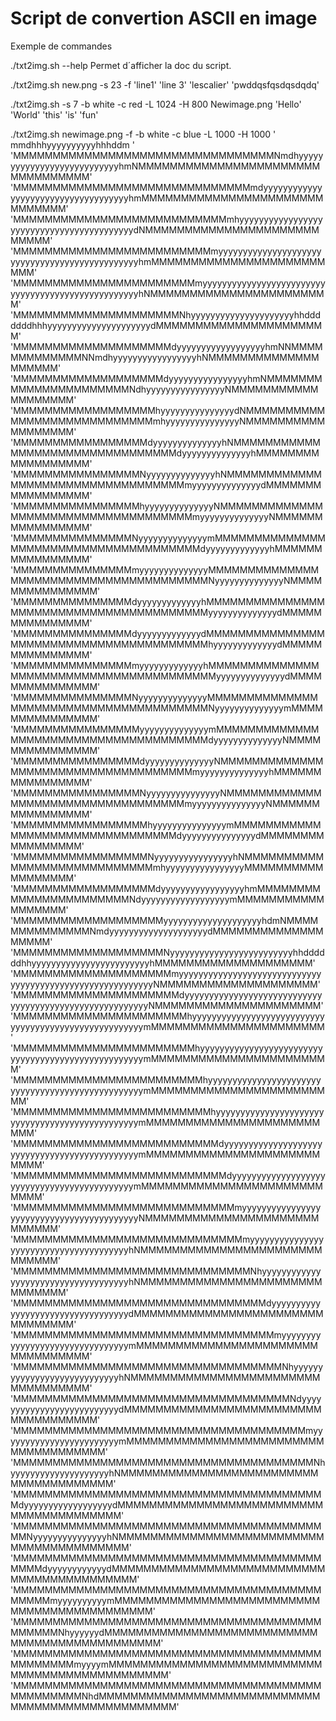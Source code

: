 # Script de convertion ASCII en image

Exemple de commandes

./txt2img.sh --help   Permet d´afficher la doc du script.

./txt2img.sh new.png -s 23 -f 'line1' 'line 3' 'lescalier' 'pwddqsfqsdqsdqdq'

./txt2img.sh -s 7 -b white -c red -L 1024 -H 800 Newimage.png 'Hello' 'World' 'this' 'is' 'fun'


./txt2img.sh newimage.png -f -b white -c blue -L 1000 -H 1000 '                                      mmdhhhyyyyyyyyyyhhhddm                                        ' 'MMMMMMMMMMMMMMMMMMMMMMMMMMMMMMMMMNmdhyyyyyyyyyyyyyyyyyyyyyyyyyyyhmNMMMMMMMMMMMMMMMMMMMMMMMMMMMMMMMMM' 'MMMMMMMMMMMMMMMMMMMMMMMMMMMMMMmdyyyyyyyyyyyyyyyyyyyyyyyyyyyyyyyyyyyyhmMMMMMMMMMMMMMMMMMMMMMMMMMMMMMM' 'MMMMMMMMMMMMMMMMMMMMMMMMMMMmhyyyyyyyyyyyyyyyyyyyyyyyyyyyyyyyyyyyyyyyyyydNMMMMMMMMMMMMMMMMMMMMMMMMMMM' 'MMMMMMMMMMMMMMMMMMMMMMMMMmyyyyyyyyyyyyyyyyyyyyyyyyyyyyyyyyyyyyyyyyyyyyyyyhmMMMMMMMMMMMMMMMMMMMMMMMMM' 'MMMMMMMMMMMMMMMMMMMMMMMmyyyyyyyyyyyyyyyyyyyyyyyyyyyyyyyyyyyyyyyyyyyyyyyyyyyhNMMMMMMMMMMMMMMMMMMMMMMM' 'MMMMMMMMMMMMMMMMMMMMMNhyyyyyyyyyyyyyyyyyyyyyhhdddddddhhhyyyyyyyyyyyyyyyyyyyyydMMMMMMMMMMMMMMMMMMMMMM' 'MMMMMMMMMMMMMMMMMMMMdyyyyyyyyyyyyyyyyyyhmNNMMMMMMMMMMMMMNNmdhyyyyyyyyyyyyyyyyyhNMMMMMMMMMMMMMMMMMMMM' 'MMMMMMMMMMMMMMMMMMMdyyyyyyyyyyyyyyyyhmNMMMMMMMMMMMMMMMMMMMMMMNdhyyyyyyyyyyyyyyyyNMMMMMMMMMMMMMMMMMMM' 'MMMMMMMMMMMMMMMMMMhyyyyyyyyyyyyyyydNMMMMMMMMMMMMMMMMMMMMMMMMMMMMmhyyyyyyyyyyyyyyyNMMMMMMMMMMMMMMMMMM' 'MMMMMMMMMMMMMMMMMdyyyyyyyyyyyyyyhNMMMMMMMMMMMMMMMMMMMMMMMMMMMMMMMMdyyyyyyyyyyyyyyhMMMMMMMMMMMMMMMMMM' 'MMMMMMMMMMMMMMMMNyyyyyyyyyyyyyyhNMMMMMMMMMMMMMMMMMMMMMMMMMMMMMMMMMMmyyyyyyyyyyyyyydMMMMMMMMMMMMMMMMM' 'MMMMMMMMMMMMMMMMhyyyyyyyyyyyyyyNMMMMMMMMMMMMMMMMMMMMMMMMMMMMMMMMMMMMmyyyyyyyyyyyyyyNMMMMMMMMMMMMMMMM' 'MMMMMMMMMMMMMMMNyyyyyyyyyyyyyymMMMMMMMMMMMMMMMMMMMMMMMMMMMMMMMMMMMMMMdyyyyyyyyyyyyyhMMMMMMMMMMMMMMMM' 'MMMMMMMMMMMMMMMmyyyyyyyyyyyyyyMMMMMMMMMMMMMMMMMMMMMMMMMMMMMMMMMMMMMMMNyyyyyyyyyyyyyyNMMMMMMMMMMMMMMM' 'MMMMMMMMMMMMMMMdyyyyyyyyyyyyyhMMMMMMMMMMMMMMMMMMMMMMMMMMMMMMMMMMMMMMMMyyyyyyyyyyyyyydMMMMMMMMMMMMMMM' 'MMMMMMMMMMMMMMMdyyyyyyyyyyyyydMMMMMMMMMMMMMMMMMMMMMMMMMMMMMMMMMMMMMMMMhyyyyyyyyyyyyydMMMMMMMMMMMMMMM' 'MMMMMMMMMMMMMMMmyyyyyyyyyyyyyhMMMMMMMMMMMMMMMMMMMMMMMMMMMMMMMMMMMMMMMMyyyyyyyyyyyyyydMMMMMMMMMMMMMMM' 'MMMMMMMMMMMMMMMNyyyyyyyyyyyyyyMMMMMMMMMMMMMMMMMMMMMMMMMMMMMMMMMMMMMMMNyyyyyyyyyyyyyymMMMMMMMMMMMMMMM' 'MMMMMMMMMMMMMMMMyyyyyyyyyyyyyymMMMMMMMMMMMMMMMMMMMMMMMMMMMMMMMMMMMMMMdyyyyyyyyyyyyyyNMMMMMMMMMMMMMMM' 'MMMMMMMMMMMMMMMMdyyyyyyyyyyyyyyNMMMMMMMMMMMMMMMMMMMMMMMMMMMMMMMMMMMMmyyyyyyyyyyyyyyhMMMMMMMMMMMMMMMM' 'MMMMMMMMMMMMMMMMNyyyyyyyyyyyyyyyNMMMMMMMMMMMMMMMMMMMMMMMMMMMMMMMMMMmyyyyyyyyyyyyyyyNMMMMMMMMMMMMMMMM' 'MMMMMMMMMMMMMMMMMhyyyyyyyyyyyyyyymMMMMMMMMMMMMMMMMMMMMMMMMMMMMMMMMdyyyyyyyyyyyyyyydMMMMMMMMMMMMMMMMM' 'MMMMMMMMMMMMMMMMMNyyyyyyyyyyyyyyyyhNMMMMMMMMMMMMMMMMMMMMMMMMMMMMmhyyyyyyyyyyyyyyyyMMMMMMMMMMMMMMMMMM' 'MMMMMMMMMMMMMMMMMMdyyyyyyyyyyyyyyyyyhmMMMMMMMMMMMMMMMMMMMMMMMNdyyyyyyyyyyyyyyyyyymMMMMMMMMMMMMMMMMMM' 'MMMMMMMMMMMMMMMMMMMyyyyyyyyyyyyyyyyyyyyhdmNMMMMMMMMMMMMMMNmdyyyyyyyyyyyyyyyyyyyydMMMMMMMMMMMMMMMMMMM' 'MMMMMMMMMMMMMMMMMMMNyyyyyyyyyyyyyyyyyyyyyyyyyhhddddddhhyyyyyyyyyyyyyyyyyyyyyyyyhMMMMMMMMMMMMMMMMMMMM' 'MMMMMMMMMMMMMMMMMMMMmyyyyyyyyyyyyyyyyyyyyyyyyyyyyyyyyyyyyyyyyyyyyyyyyyyyyyyyyyyNMMMMMMMMMMMMMMMMMMMM' 'MMMMMMMMMMMMMMMMMMMMMdyyyyyyyyyyyyyyyyyyyyyyyyyyyyyyyyyyyyyyyyyyyyyyyyyyyyyyyyNMMMMMMMMMMMMMMMMMMMMM' 'MMMMMMMMMMMMMMMMMMMMMMhyyyyyyyyyyyyyyyyyyyyyyyyyyyyyyyyyyyyyyyyyyyyyyyyyyyyyymMMMMMMMMMMMMMMMMMMMMMM' 'MMMMMMMMMMMMMMMMMMMMMMMhyyyyyyyyyyyyyyyyyyyyyyyyyyyyyyyyyyyyyyyyyyyyyyyyyyyymMMMMMMMMMMMMMMMMMMMMMMM' 'MMMMMMMMMMMMMMMMMMMMMMMMhyyyyyyyyyyyyyyyyyyyyyyyyyyyyyyyyyyyyyyyyyyyyyyyyyymMMMMMMMMMMMMMMMMMMMMMMMM' 'MMMMMMMMMMMMMMMMMMMMMMMMMhyyyyyyyyyyyyyyyyyyyyyyyyyyyyyyyyyyyyyyyyyyyyyyyymMMMMMMMMMMMMMMMMMMMMMMMMM' 'MMMMMMMMMMMMMMMMMMMMMMMMMMdyyyyyyyyyyyyyyyyyyyyyyyyyyyyyyyyyyyyyyyyyyyyyymMMMMMMMMMMMMMMMMMMMMMMMMMM' 'MMMMMMMMMMMMMMMMMMMMMMMMMMMdyyyyyyyyyyyyyyyyyyyyyyyyyyyyyyyyyyyyyyyyyyyymMMMMMMMMMMMMMMMMMMMMMMMMMMM' 'MMMMMMMMMMMMMMMMMMMMMMMMMMMMmyyyyyyyyyyyyyyyyyyyyyyyyyyyyyyyyyyyyyyyyyyNMMMMMMMMMMMMMMMMMMMMMMMMMMMM' 'MMMMMMMMMMMMMMMMMMMMMMMMMMMMMmyyyyyyyyyyyyyyyyyyyyyyyyyyyyyyyyyyyyyyyhNMMMMMMMMMMMMMMMMMMMMMMMMMMMMM' 'MMMMMMMMMMMMMMMMMMMMMMMMMMMMMMNhyyyyyyyyyyyyyyyyyyyyyyyyyyyyyyyyyyyyhNMMMMMMMMMMMMMMMMMMMMMMMMMMMMMM' 'MMMMMMMMMMMMMMMMMMMMMMMMMMMMMMMMdyyyyyyyyyyyyyyyyyyyyyyyyyyyyyyyyyydMMMMMMMMMMMMMMMMMMMMMMMMMMMMMMMM' 'MMMMMMMMMMMMMMMMMMMMMMMMMMMMMMMMMmyyyyyyyyyyyyyyyyyyyyyyyyyyyyyyyymMMMMMMMMMMMMMMMMMMMMMMMMMMMMMMMMM' 'MMMMMMMMMMMMMMMMMMMMMMMMMMMMMMMMMMNhyyyyyyyyyyyyyyyyyyyyyyyyyyyyhNMMMMMMMMMMMMMMMMMMMMMMMMMMMMMMMMMM' 'MMMMMMMMMMMMMMMMMMMMMMMMMMMMMMMMMMMNdyyyyyyyyyyyyyyyyyyyyyyyyyydMMMMMMMMMMMMMMMMMMMMMMMMMMMMMMMMMMMM' 'MMMMMMMMMMMMMMMMMMMMMMMMMMMMMMMMMMMMMmyyyyyyyyyyyyyyyyyyyyyyyymMMMMMMMMMMMMMMMMMMMMMMMMMMMMMMMMMMMMM' 'MMMMMMMMMMMMMMMMMMMMMMMMMMMMMMMMMMMMMMNhyyyyyyyyyyyyyyyyyyyyhNMMMMMMMMMMMMMMMMMMMMMMMMMMMMMMMMMMMMMM' 'MMMMMMMMMMMMMMMMMMMMMMMMMMMMMMMMMMMMMMMMdyyyyyyyyyyyyyyyyyydMMMMMMMMMMMMMMMMMMMMMMMMMMMMMMMMMMMMMMMM' 'MMMMMMMMMMMMMMMMMMMMMMMMMMMMMMMMMMMMMMMMMNyyyyyyyyyyyyyyyhNMMMMMMMMMMMMMMMMMMMMMMMMMMMMMMMMMMMMMMMMM' 'MMMMMMMMMMMMMMMMMMMMMMMMMMMMMMMMMMMMMMMMMMMdyyyyyyyyyyyydMMMMMMMMMMMMMMMMMMMMMMMMMMMMMMMMMMMMMMMMMMM' 'MMMMMMMMMMMMMMMMMMMMMMMMMMMMMMMMMMMMMMMMMMMMmyyyyyyyyyymMMMMMMMMMMMMMMMMMMMMMMMMMMMMMMMMMMMMMMMMMMMM' 'MMMMMMMMMMMMMMMMMMMMMMMMMMMMMMMMMMMMMMMMMMMMMNhyyyyyydMMMMMMMMMMMMMMMMMMMMMMMMMMMMMMMMMMMMMMMMMMMMMM' 'MMMMMMMMMMMMMMMMMMMMMMMMMMMMMMMMMMMMMMMMMMMMMMMmyyyymMMMMMMMMMMMMMMMMMMMMMMMMMMMMMMMMMMMMMMMMMMMMMMM' 'MMMMMMMMMMMMMMMMMMMMMMMMMMMMMMMMMMMMMMMMMMMMMMMMNhdMMMMMMMMMMMMMMMMMMMMMMMMMMMMMMMMMMMMMMMMMMMMMMMMM'
